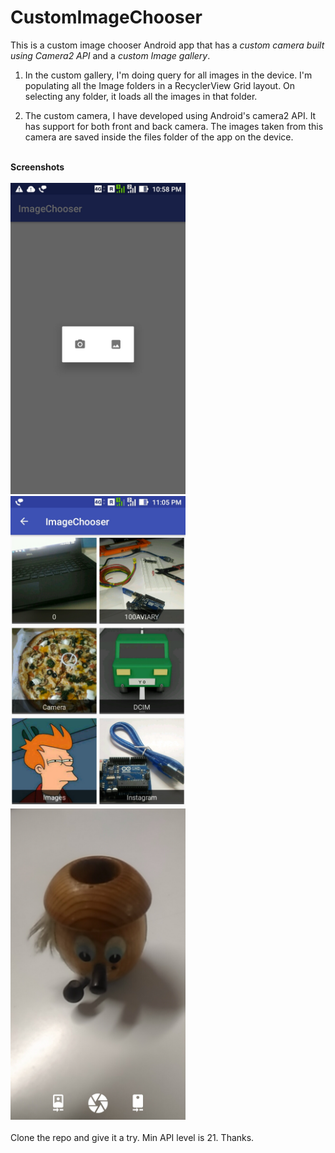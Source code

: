 # CustomImageChooser
This is a custom image chooser Android app that has a <em>custom camera built using Camera2 API</em> and a <em>custom Image gallery</em>.

1. In the custom gallery, I'm doing query for all images in the device. I'm populating all the Image folders in a RecyclerView  Grid layout. On selecting any folder, it loads all the images in that folder.

2. The custom camera, I have developed using Android's camera2 API. It has support for both front and back camera.
The images taken from this camera are saved inside the files folder of the app on the device.    

<br>
<b>Screenshots</b><br><br>

<kbd>
<img src="https://github.com/Asutosh11/CustomImageChooser/blob/master/screenshots/1.jpg" alt="Screenshot1" width="280px"/>
</kbd>
<kbd>
<img src="https://github.com/Asutosh11/CustomImageChooser/blob/master/screenshots/2.jpg" alt="Screenshot2" width="280px"/>
</kbd>
<kbd>
<img src="https://github.com/Asutosh11/CustomImageChooser/blob/master/screenshots/Screenshot_20170808-095034.jpg" alt="Screenshot3" width="280px"/>
</kbd>

<br>
<br>
Clone the repo and give it a try. 
Min API level is 21.
Thanks.


